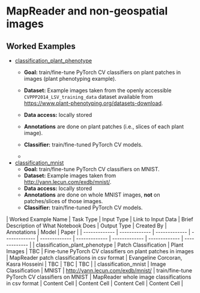 # MapReader and non-geospatial images

## Worked Examples

- [classification_plant_phenotype](./classification_plant_phenotype)
  * **Goal:** train/fine-tune PyTorch CV classifiers on plant patches in images (plant phenotyping example).
  * **Dataset:** Example images taken from the openly accessible `CVPPP2014_LSV_training_data` dataset available from https://www.plant-phenotyping.org/datasets-download.
  * **Data access:** locally stored
  * **Annotations** are done on plant patches (i.e., slices of each plant image).
  * **Classifier:** train/fine-tuned PyTorch CV models.
 
  * 
- [classification_mnist](./classification_mnist)
  * **Goal:** train/fine-tune PyTorch CV classifiers on MNIST.
  * **Dataset:** Example images taken from http://yann.lecun.com/exdb/mnist/.
  * **Data access:** locally stored
  * **Annotations** are done on whole MNIST images, **not** on patches/slices of those images.
  * **Classifier:** train/fine-tuned PyTorch CV models.

| Worked Example Name  | Task Type | Input Type | Link to Input Data | Brief Description of What Notebook Does | Output Type | Created By | Annotations | Model | Paper |
| ------------- | ------------- | ------------- | ------------- | ------------- | ------------- | ------------- | ------------- | ------------- | 
| classification_plant_phenotype | Patch Classification | Plant Images | TBC | Fine-tune PyTorch CV classifiers on plant patches in images  | MapReader patch classifications in csv format | 
 Evangeline Corcoran, Kasra Hosseini | TBC  | TBC  | TBC | 
| classification_mnist  | Image Classification | MNIST  | http://yann.lecun.com/exdb/mnist/ | train/fine-tune PyTorch CV classifiers on MNIST | MapReader whole image classifications in csv format  | Content Cell  | Content Cell  | Content Cell  | Content Cell  | 
